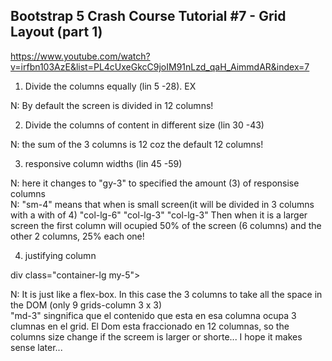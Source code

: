 ## Bootstrap 5 Crash Course Tutorial #7 - Grid Layout (part 1)

https://www.youtube.com/watch?v=irfbn103AzE&list=PL4cUxeGkcC9joIM91nLzd_qaH_AimmdAR&index=7

1. Divide the columns equally (lin 5 -28). EX
  <div class="container-lg my-5">
      <div class="col">
N: By default the screen is divided in 12 columns!

2. Divide the columns of content in different size (lin 30 -43)

  <div class="container-lg my-5">
      <div class="col">
  <div class="container-lg my-5">
  <div class="row">
   <div class="col-6">
   <div class="col-3">
    <div class="col-3">

N: the sum of the 3 columns is 12 coz the default 12 columns!

3. responsive column widths (lin 45 -59)

<div class="container-lg my-5">
<div class="row gy-3">
N: here it changes to "gy-3" to specified the amount (3) of responsise columns
 <div class="col-sm-4 col-lg-6">
<div class="col-sm-4 col-lg-3">
<div class="col-sm-4 col-lg-3">
N: "sm-4" means that when is small screen(it will be divided in 3 columns with a with of 4)
"col-lg-6"
"col-lg-3"
"col-lg-3"
Then when it is a larger screen the first column will ocupied 50% of the screen (6 columns) and the other 2 columns, 25% each one!

4. justifying column

div class="container-lg my-5">

<div class="row justify-content-center">
N: It is just like a flex-box. In this case the 3 columns to take all the space in the DOM (only 9 grids-column 3 x 3)
<div class="col-md-3">
"md-3" singnifica que el contenido que esta en esa columna ocupa 3 clumnas en el grid.
El Dom esta fraccionado en 12 columnas, so the columns size change if the screem is larger or shorte... I hope it makes sense later...
